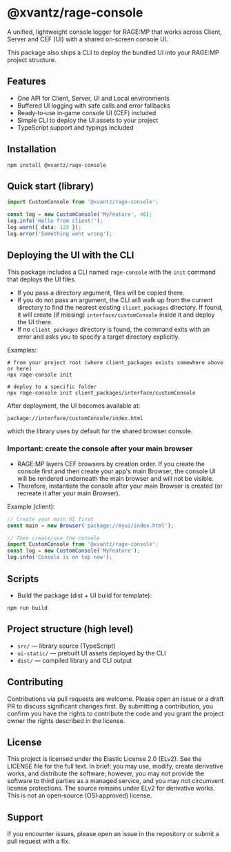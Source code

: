 # @xvantz/rage-console

A unified, lightweight console logger for RAGE:MP that works across Client, Server and CEF (UI) with a shared on‑screen console UI.

This package also ships a CLI to deploy the bundled UI into your RAGE:MP project structure.

## Features
- One API for Client, Server, UI and Local environments
- Buffered UI logging with safe calls and error fallbacks
- Ready‑to‑use in‑game console UI (CEF) included
- Simple CLI to deploy the UI assets to your project
- TypeScript support and typings included

## Installation
```
npm install @xvantz/rage-console
```

## Quick start (library)
```ts
import CustomConsole from '@xvantz/rage-console';

const log = new CustomConsole('MyFeature', 46);
log.info('Hello from client!');
log.warn({ data: 123 });
log.error('Something went wrong');
```

## Deploying the UI with the CLI
This package includes a CLI named `rage-console` with the `init` command that deploys the UI files.

- If you pass a directory argument, files will be copied there.
- If you do not pass an argument, the CLI will walk up from the current directory to find the nearest existing `client_packages` directory. If found, it will create (if missing) `interface/customConsole` inside it and deploy the UI there.
- If no `client_packages` directory is found, the command exits with an error and asks you to specify a target directory explicitly.

Examples:
```
# from your project root (where client_packages exists somewhere above or here)
npx rage-console init

# deploy to a specific folder
npx rage-console init client_packages/interface/customConsole
```

After deployment, the UI becomes available at:
```
package://interface/customConsole/index.html
```
which the library uses by default for the shared browser console.

### Important: create the console after your main browser
- RAGE:MP layers CEF browsers by creation order. If you create the console first and then create your app's main Browser, the console UI will be rendered underneath the main browser and will not be visible.
- Therefore, instantiate the console after your main Browser is created (or recreate it after your main Browser).

Example (client):
```js
// Create your main UI first
const main = new Browser('package://myui/index.html');

// Then create/use the console
import CustomConsole from '@xvantz/rage-console';
const log = new CustomConsole('MyFeature');
log.info('Console is on top now');
``` 

## Scripts
- Build the package (dist + UI build for template):
```
npm run build
```

## Project structure (high level)
- `src/` — library source (TypeScript)
- `ui-static/` — prebuilt UI assets deployed by the CLI
- `dist/` — compiled library and CLI output

## Contributing
Contributions via pull requests are welcome. Please open an issue or a draft PR to discuss significant changes first. By submitting a contribution, you confirm you have the rights to contribute the code and you grant the project owner the rights described in the license.

## License
This project is licensed under the Elastic License 2.0 (ELv2). See the LICENSE file for the full text. In brief: you may use, modify, create derivative works, and distribute the software; however, you may not provide the software to third parties as a managed service, and you may not circumvent license protections. The source remains under ELv2 for derivative works. This is not an open‑source (OSI‑approved) license.

## Support
If you encounter issues, please open an issue in the repository or submit a pull request with a fix.
